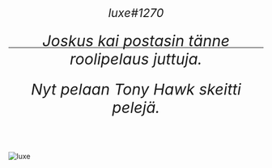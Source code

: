 <h1 align="center"> 
  <h6 style="margin-top: -26px; font-size: 23px;" align="center">luxe#1270</h6>

 -----
<h6 style="margin-top: -46px; font-size: 30px;" align="center">Joskus kai postasin tänne roolipelaus juttuja.</h6>
  <h6 style="margin-top: -46px; font-size: 30px;" align="center">Nyt pelaan Tony Hawk skeitti pelejä.</h6>
  
  <p align="left"><img src="https://komarev.com/ghpvc/?username=VISSIINLUXE&color=806fa1" alt="luxe" /></p>
    


